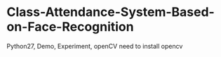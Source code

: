 # Class-Attendance-System-Based-on-Face-Recognition
Python27, Demo, Experiment, openCV
need to install opencv
